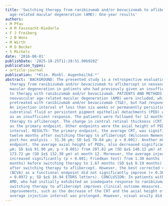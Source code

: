 ```yaml
---
title: 'Switching therapy from ranibizumab and/or bevacizumab to aflibercept in neovascular
  age-related macular degeneration (AMD): One-year results'
authors:
- M Pfau
- H M Fassnacht-Riederle
- F J Freiberg
- J B Wons
- M Wirth
- M D Becker
- S Michels
date: '2016-08-01'
publishDate: '2025-10-25T11:28:51.986920Z'
publication_types:
- article-journal
publication: '*Klin. Monbl. Augenheilkd.*'
abstract: 'BACKGROUND: The presented study is a retrospective evaluation of switching
  therapy from ranibizumab and/or bevacizumab to aflibercept in neovascular age-related
  macular degeneration in patients who had previously given an insufficient response
  to therapy with ranibizumab and/or bevacizumab. PATIENTS AND METHODS: 96 eyes with
  neovascular age-related macular degeneration (AMD) were included, which had been
  pretreated with ranibizumab and/or bevacizumab (T&E), but had responded insufficiently.
  An injection interval of less than six weeks or permanently persisting intra- and/or
  subretinal fluid or persistent pigment epithelial detachments (PED) were defined
  as an insufficient response. The patients were followed for 12 months after switching
  therapy to aflibercept. The change in central retinal thickness (CRT) was defined
  as the primary endpoint. Other endpoints were the axial height of PEDs and the injection
  interval. RESULTS: The primary endpoint, the average CRT, was significantly decreased
  twelve months after switching therapy to aflibercept (Wilcoxon Nemenyi-McDonald-Thompson
  post-hoc analysis - 31.36 µm; SD $±$ 70.64 µm; p < 0.001). Another morphological
  endpoint, the average axial height of PEDs, also decreased significantly (- 34.10
  µm; SD $±$ 91.90 µm, p < 0.001) from 207.82 µm (SD $±$ 148.12 µm) at baseline to
  173.72 µm (SD $±$ 132.30 µm) at month 12. Moreover, the average injection interval
  increased significantly (p < 0.001; Friedman test) from 1.30 months (SD $±$ 0.19
  months) before switching therapy to 1.67 months (SD $±$ 0.19 months) at month 12
  after switching therapy to aflibercept. However, the best corrected visual acuity
  (BCVA) as a functional endpoint did not significantly improve (+ 0.36 ETDRS letters
  = 0.0972 p; SD $±$ 16.94 ETDRS letters). CONCLUSION: In patients with neovascular
  AMD, who had initially exhibited an inadequate response to ranibizumab and/or bevacizumab,
  switching therapy to aflibercept improves clinical outcome measures. Besides morphological
  improvements, such as the decrease of the CRT and the axial height of PEDs, the
  average injection interval was prolonged. However, visual acuity did not improve.'
---
```

